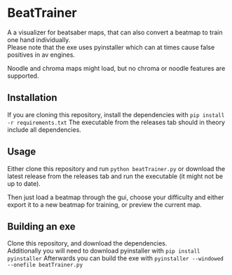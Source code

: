 # BeatTrainer
A a visualizer for beatsaber maps, that can also convert a beatmap to train one hand individually.  
Please note that the exe uses pyinstaller which can at times cause false positives in av engines.

Noodle and chroma maps might load, but no chroma or noodle features are supported.
## Installation

If you are cloning this repository, install the dependencies with `pip install -r requirements.txt`
The executable from the releases tab should in theory include all dependencies.
## Usage

Either clone this repository and run `python beatTrainer.py` or download the latest release from the releases tab and run the executable (it might not be up to date).

Then just load a beatmap through the gui, choose your difficulty and either export it to a new beatmap for training, or preview the current map.

## Building an exe

Clone this repository, and download the dependencies.  
Additionally you will need to download pyinstaller with `pip install pyinstaller`
Afterwards you can build the exe with `pyinstaller --windowed --onefile beatTrainer.py`
